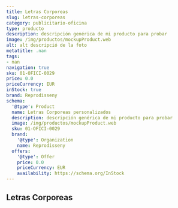 ```yaml
---
title: Letras Corporeas
slug: letras-corporeas
category: publicitario-oficina
type: producto
description: descripción genérica de mi producto para probar
image: /img/productos/mockupProduct.web
alt: alt descripció de la foto
metatitle: .nan
tags:
- nan
navigation: true
sku: 01-OFICI-0029
price: 0.0
priceCurrency: EUR
inStock: true
brand: Reprodisseny
schema:
  '@type': Product
  name: Letras Corporeas personalizados
  description: descripción genérica de mi producto para probar
  image: /img/productos/mockupProduct.web
  sku: 01-OFICI-0029
  brand:
    '@type': Organization
    name: Reprodisseny
  offers:
    '@type': Offer
    price: 0.0
    priceCurrency: EUR
    availability: https://schema.org/InStock
---
```


## Letras Corporeas


